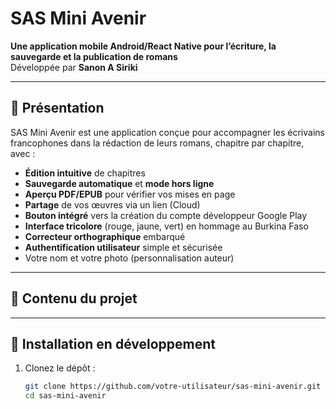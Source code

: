 # SAS Mini Avenir

**Une application mobile Android/React Native pour l’écriture, la sauvegarde et la publication de romans**  
Développée par **Sanon A Siriki**

---

## 🚀 Présentation

SAS Mini Avenir est une application conçue pour accompagner les écrivains francophones dans la rédaction de leurs romans, chapitre par chapitre, avec :

- **Édition intuitive** de chapitres  
- **Sauvegarde automatique** et **mode hors ligne**  
- **Aperçu PDF/EPUB** pour vérifier vos mises en page  
- **Partage** de vos œuvres via un lien (Cloud)  
- **Bouton intégré** vers la création du compte développeur Google Play  
- **Interface tricolore** (rouge, jaune, vert) en hommage au Burkina Faso  
- **Correcteur orthographique** embarqué  
- **Authentification utilisateur** simple et sécurisée  
- Votre nom et votre photo (personnalisation auteur)  

---

## 📂 Contenu du projet


---

## 🔧 Installation en développement

1. Clonez le dépôt :
   ```bash
   git clone https://github.com/votre-utilisateur/sas-mini-avenir.git
   cd sas-mini-avenir
